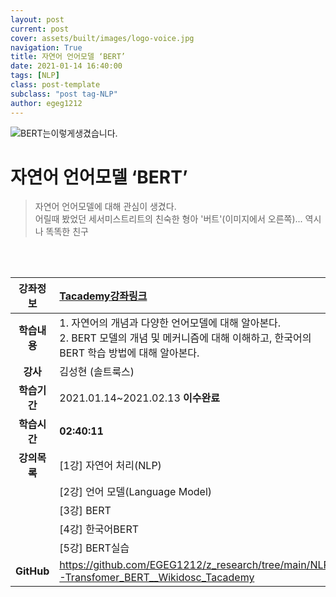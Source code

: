 ```yaml
---
layout: post
current: post
cover: assets/built/images/logo-voice.jpg
navigation: True
title: 자연어 언어모델 ‘BERT’
date: 2021-01-14 16:40:00
tags: [NLP]
class: post-template
subclass: "post tag-NLP"
author: egeg1212
---
```


![BERT는이렇게생겼습니다.](https://search.pstatic.net/common/?src=http%3A%2F%2Fblogfiles.naver.net%2F20120220_241%2F7ambivalenc_13296645616134lQzp_JPEG%2Fhow-to-draw-bert-and-ernie-tutorial-drawing.jpg&type=sc960_832)

# 자연어 언어모델 ‘BERT’

> 자연어 언어모델에 대해 관심이 생겼다. <br> 어릴때 봤었던 세서미스트리트의 친숙한 형아 '버트'(이미지에서 오른쪽)... 역시나 똑똑한 친구

<br><br>

| **강좌정보** | [Tacademy강좌링크](https://tacademy.skplanet.com/live/player/onlineLectureDetail.action?seq=164)                                                  |
| :----------: | :------------------------------------------------------------------------------------------------------------------------------------------------ |
| **학습내용** | 1. 자연어의 개념과 다양한 언어모델에 대해 알아본다. <br>2. BERT 모델의 개념 및 메커니즘에 대해 이해하고, 한국어의 BERT 학습 방법에 대해 알아본다. |
|   **강사**   | 김성현 (솔트룩스)                                                                                                                                 |
| **학습기간** | 2021.01.14~2021.02.13 **이수완료**                                                                                                                |
| **학습시간** | **02:40:11**                                                                                                                                      |
| **강의목록** | [1강] 자연어 처리(NLP)                                                                                                                            |
|              | [2강] 언어 모델(Language Model)                                                                                                                   |
|              | [3강] BERT                                                                                                                                        |
|              | [4강] 한국어BERT                                                                                                                                  |
|              | [5강] BERT실습                                                                                                                                    |
|  **GitHub**  | <https://github.com/EGEG1212/z_research/tree/main/NLP-Transfomer_BERT__Wikidosc_Tacademy>                                                         |
